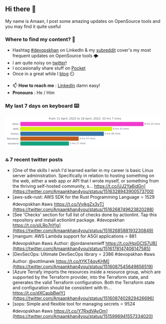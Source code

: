 <!--- [![Hits](https://hits.seeyoufarm.com/api/count/incr/badge.svg?url=https%3A%2F%2Fgithub.com%2Fakhan4u%2Fhit-counter&count_bg=%2379C83D&title_bg=%23555555&icon=&icon_color=%23E7E7E7&title=visits&edge_flat=false)](https://hits.seeyoufarm.com) --->

## Hi there 👋

My name is Amaan, I post some amazing updates on OpenSource tools and you may find it quite useful

### Where to find my content? 🤔

* Hashtag [#devopskhan](https://www.linkedin.com/feed/hashtag/devopskhan/) on LinkedIn & my [subreddit](https://www.reddit.com/r/devopskhan/) cover's my most frequent updates on OpenSource tools 🌩️
* I am quite noisy on [twitter](https://twitter.com/Amaankhan4you)!
* I occasionally share stuff on [Pocket](https://getpocket.com/@ej6g8d1dp2829A16a9Tf5d4T6bAMp3d8791rejDe86yem3bm4e14ex4fT4dluk29)
* Once in a great while I [blog](https://linuxparrot.com/) ⏲️


- 📫 **How to reach me** : [LinkedIn](https://www.linkedin.com/in/amaan-khan-linux-ninja) damn easy!
- **Pronouns** : He / Him

### My last 7 days on keyboard ⌨️

<img src="https://github.com/akhan4u/akhan4u/blob/main/images/stat.svg" alt="Amaan's Wakatime Activity!"/>

### 🔝 7 recent twitter posts
<!-- DEVDOJO:START -->
- [One of the skills I wish I&#39;d learned earlier in my career is basic Linux server administration. Specifically in relation to hosting something on the web, either a web app or API that I wrote myself, or something from the thriving self-hosted community, s… https://t.co/UJ2Ya6idGn](https://twitter.com/Amaankhan4you/status/1516328943900573700)
- [aws-sdk-rust: AWS SDK for the Rust Programming Language
⭐️ 1529
#devopskhan #aws
https://t.co/VvjkgZx3vT](https://twitter.com/Amaankhan4you/status/1516268749623820288)
- [See &#39;Checks&#39; section for full list of checks done by actionlint. Tap this repository and install actionlint package. #devopskhan https://t.co/slLRo7nYlg](https://twitter.com/Amaankhan4you/status/1516268588193230849)
- [mangum: AWS Lambda support for ASGI applications
⭐️ 881
#devopskhan #aws
Author: @jordaneremieff
https://t.co/HpiGClS7UB](https://twitter.com/Amaankhan4you/status/1516178147406147585)
- [DevSecOps: Ultimate DevSecOps library
⭐️ 2386
#devopskhan #aws
Author: @sottlmarek
https://t.co/tYKT4qvKHM](https://twitter.com/Amaankhan4you/status/1516087545649856519)
- [Azure Terrafy imports the resources inside a resource group, which are supported by the Terraform provider, into the Terraform state, and generates the valid Terraform configuration. Both the Terraform state and configuration should be consistent with th… https://t.co/dXCaubBwIY](https://twitter.com/Amaankhan4you/status/1516087402829426696)
- [sops: Simple and flexible tool for managing secrets
⭐️ 9524
#devopskhan #aws
https://t.co/Y7RxdVAyOm](https://twitter.com/Amaankhan4you/status/1515996941557334020)
<!-- DEVDOJO:END -->

<!-- ![Amaan's GitHub stats](https://github-readme-stats.vercel.app/api?username=akhan4u&count_private=true&show_icons=true&hide=contribs) -->
